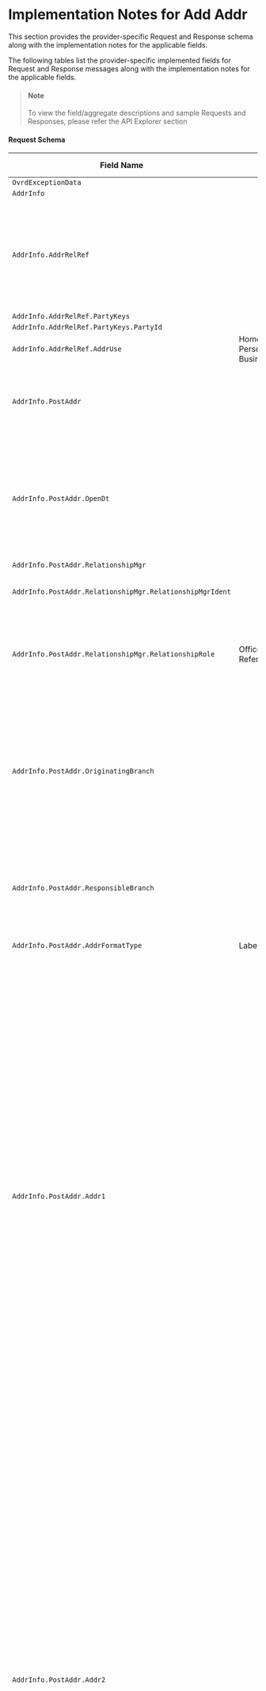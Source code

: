 # Implementation Notes for Add Addr

This section provides the provider-specific Request and Response schema along with the implementation notes for the applicable fields.

<!-- 
type: tab 
titles: Premier, Precision, Signature, Cleartouch
-->


The following tables list the provider-specific implemented fields for Request and Response messages along with the implementation notes for the applicable fields. 


<!-- theme: info -->
> #### Note
> 
> To view the field/aggregate descriptions and sample Requests and Responses, please refer the API Explorer section


#### Request Schema
|Field Name|Allowed Values|Implementation Note|
|----|----|----|
|`OvrdExceptionData`|||
|`AddrInfo`|||
|`AddrInfo.AddrRelRef`||Use this aggregate to add a new address record to existing party/parties. The address record can be added as a secondary address only.|
|`AddrInfo.AddrRelRef.PartyKeys`|||
|`AddrInfo.AddrRelRef.PartyKeys.PartyId`|||
|`AddrInfo.AddrRelRef.AddrUse`|Home<br>Personal<br>Business<br>|  |
|`AddrInfo.PostAddr`||This aggregate is used to modify the address record either primary or seasonal address.|
|`AddrInfo.PostAddr.OpenDt`||***Conditionally Required**<br>This field is required to be provided when creating new address record. However, this is not applicable for the Seasonal Address type.|
|`AddrInfo.PostAddr.RelationshipMgr`|||
|`AddrInfo.PostAddr.RelationshipMgr.RelationshipMgrIdent`||This field is not applicable for the Seasonal Address type|
|`AddrInfo.PostAddr.RelationshipMgr.RelationshipRole`|Officer<br>ReferralOfficer|Officer refers to Responsibility Code and Referral Officer refers to Referral Responsibility Code.|
|`AddrInfo.PostAddr.OriginatingBranch`||*** Conditionally Required**<br>Originating Branch refers to Branch Region and is required to be provided when creating new Address record. This field is not applicable for the Seasonal Address type.|
|`AddrInfo.PostAddr.ResponsibleBranch`||Responsible Branch refers to accounting branch. This field is not applicable for the Seasonal Address type.|
|`AddrInfo.PostAddr.AddrFormatType`|Label|Label is the supported address format.|
|`AddrInfo.PostAddr.Addr1`||***Conditionally Required**<br>This field is required when a new address record is created. Maximum length of this field can be either 30 or 40 characters based upon the Name and Address Length Option values defined under the Miscellaneous specification.<br><br>"0" indicates names and addresses length up to 30 characters<br>"1" indicates names and addresses length up to 40 characters<br>"2" indicates names and addresses length up to 30 characters and two address lines are available<br>"3" indicates names and addresses length up to 40 characters and two address lines are available|
|`AddrInfo.PostAddr.Addr2`||This field is required if it is enabled under the Address and Name Length Option under  Miscellaneous specification.<br><br>Maximum length of this field can be either 30 or 40 characters based upon the Name and Address Length Option values defined under the Miscellaneous  specification.<br><br>"0" indicates names and addresses length up to 30 characters<br>"1" indicates names and addresses length up to 40 characters<br>"2" indicates names and addresses length up to 30 characters and two address lines are available<br>"3" indicates names and addresses length up to 40 characters and two address lines are available|
|`AddrInfo.PostAddr.City`||Maximum allowed character length is 20 (including spaces). For longer city name, you can use abbreviate the city name to fit the criteria. For example, city name "Rancho Santa Margarita" can be abbreviated as "Rancho Santa Mrgrta" or "Rancho S Margarita"<br><br>Note: A total length of 40 characters for City, StateProv and PostalCode appended together (including spaces) is acceptable.|
|`AddrInfo.PostAddr.StateProv`||***Conditionally Required**<br>This field is required if country is United States. |
|`AddrInfo.PostAddr.PostalCode`||If address is a non-US address.  The format of ZIP code consists of five digits for the ZIP code, a hyphen, and four additional digits that determine a more specific location within a given ZIP code. The four additional digits are optional and when not present they will be displayed as 0000.  Examples: 32714-1234 or 32714-0000 |
|`AddrInfo.PostAddr.CountryCode`|||
|`AddrInfo.PostAddr.CountryCode.CountryCodeSource`|SPCountryCode||
|`AddrInfo.PostAddr.CountryCode.CountryCodeValue`||  |
|`AddrInfo.PostAddr.AddrType`|Primary<br>Seasonal|This field specify the type of address. In the core address record can have Primary address and Seasonal address, both forms one address record therefore shares same address identifier.<br>Primary address is required when creating a new address record where seasonal address is optional and if needed always related to the primary address.|
|`AddrInfo.PostAddr.TimeFrame`|||
|`AddrInfo.PostAddr.TimeFrame.StartDt`||This field applicable for Seasonal Address type. Seasonal address begins on the same Start date every year, therefore core only stores Start month and Start Day. Year can be provided as "9999".|
|`AddrInfo.PostAddr.TimeFrame.EndDt`||This field is applicable for Seasonal Address Type. Seasonal address ends on the same End date every year, therefore core only stores seasonal address End month and End Day. Year can be provided as "9999".|
|`AddrInfo.PostAddr.Retention`|true<br>false|  |
|`AddrInfo.PostAddr.CensusTract`||  |
|`AddrInfo.PostAddr.CensusBlock`||  |
|`AddrInfo.PostAddr.ForeignFlag`|true<br>false||
|`AddrInfo.PostAddr.HandlingCode`||  |
|`AddrInfo.PostAddr.HandlingCodeOption`|StatementsNoticesChecks<br>Statements<br>StatementsNotices<br>StatementsChecks<br>Notices<br>NoticesChecks<br>Checks<br>DoNotPrint<br>|  |
|`AddrInfo.PostAddr.MSACode`||  |
#### Response Schema
|Field Name|Allowed Values|Implementation Note|
|----|----|----|
|`Status`|||
|`AddrStatusRec`|||
|`AddrStatusRec.AddrKeys`|||
|`AddrStatusRec.AddrKeys.AddrId`|||
|`AddrStatusRec.AddrStatus`|||
|`AddrStatusRec.AddrStatus.AddrStatusCode`|Valid||
|`AddrStatusRec.AddrStatus.EffDt`|||


<!-- type: tab -->


The following tables list the provider-specific implemented fields for Request and Response messages along with the implementation notes for the applicable fields. 


<!-- theme: info -->
> #### Note
> 
> To view the field/aggregate descriptions and sample Requests and Responses, please refer the API Explorer section


#### Request Schema
|Field Name|Allowed Values|Implementation Note|
|----|----|----|
|`OvrdExceptionData`|||
|`AddrInfo`||Service is used to add new alternate address (physical, seasonal and secondary) that can be used by customer.<br>Use AddrMod service to modify an existing primary address.<br>Use PartyMod or AcctMod service to set up an address as address to use for customer/account corrspondence/customers physical address.|
|`AddrInfo.AddrRelRef`|||
|`AddrInfo.AddrRelRef.PartyKeys`|||
|`AddrInfo.AddrRelRef.PartyKeys.PartyId`||***Required**<br>Alternate address of the party is stored as part of customer record.|
|`AddrInfo.PostAddr`|||
|`AddrInfo.PostAddr.AddressIdent`||***Required**<br>Field refers to alternate address code and used to identify new alternate address. AddressIdent value (1-99) is to be sent for each alternate address and it is not required for values to be sequential.|
|`AddrInfo.PostAddr.AddrFormatType`|Label|Label is the supported address format.|
|`AddrInfo.PostAddr.Addr1`||Field refers to mailing address line i.e., street address, rural route or box number where customer correspondence is mailed. Maximum length of this field is 40 characters.|
|`AddrInfo.PostAddr.FullName1`||Field refers to Name/Address line and would replace Addr2 in future releases. Line for this field is optional and is printed below the name and above mailing address (Addr1) on correspondence.<br>Maximum length of this field is 40 characters.<br>Client application should send either FullName1 or Addr2 in single ESF request.|
|`AddrInfo.PostAddr.Addr2`||FullName1 and Addr2, both fields serve same purpose and, it is recommended to use FullName1 instead of Addr2, as Addr2 can be eliminated in future ESF releases.<br>Client application should send either FullName1 or Addr2 in single ESF request.|
|`AddrInfo.PostAddr.City`||Maximum length of this field is 26 characters.<br>|
|`AddrInfo.PostAddr.StateProv`||Field refers to two-character abbreviation of a state in US. State is required for US address.|
|`AddrInfo.PostAddr.PostalCode`||If address is a non-US address.  The format of ZIP code consists of five digits for the ZIP code, a hyphen, and four additional digits<br>Examples: 32714-1234 or 32714-0000<br>If ForeignFlag is true, any value up to 10 characters is accepted.<br>If ForeignFlag is false, format of ZIP code consists of 5 or 10 characters of ZIP code, a hyphen, and 4 additional characters. For example, 32714-1234.<br>ZIP code for US address and postal code for non-US address is required.<br>|
|`AddrInfo.PostAddr.CountryCode`|||
|`AddrInfo.PostAddr.CountryCode.CountryCodeSource`||XREF rule LMXRL0001529 can be configured in ESF studio to indicate country code source standard used by a financial institution and client application.|
|`AddrInfo.PostAddr.CountryCode.CountryCodeValue`||Field is applicable for international (non-US) address.|
|`AddrInfo.PostAddr.AddrType`|Secondary<br>Seasonal|Secondary address is physical address that is different from primary address. Alternate address with a TimeFrame (start and end date) is a seasonal address.|
|`AddrInfo.PostAddr.TimeFrame`|||
|`AddrInfo.PostAddr.TimeFrame.StartDt`|||
|`AddrInfo.PostAddr.TimeFrame.EndDt`|||
|`AddrInfo.PostAddr.ExpDt`||***Conditionally Required**<br>Field is required to be provided if TimeFrame from PostAddr aggregate is sent in  the request. Date in this field refers to the date when schedule of alternate address expires.|
|`AddrInfo.PostAddr.ContactMethod`||Field refers to the method used to notify the financial institution about the address change. Values of this field are client-defined.|
|`AddrInfo.PostAddr.Comment`||Field refers to the comments above address. Maximum 25 characters are accepted.|
|`AddrInfo.PostAddr.ForeignFlag`||Field refers to foreign address i.e., non-US address.|
|`AddrInfo.PostAddr.MaintDt`|||
|`AddrInfo.PostAddr.PhoneNum`|||
|`AddrInfo.PostAddr.PhoneNum.PhoneType`|ContactPhone||
|`AddrInfo.PostAddr.PhoneNum.PhoneIdent`||Field is applicable for the secondary address only and identifies the phone numbers of a customer that are used for secondary address. Phone record should should be available for a customer.|
#### Response Schema
|Field Name|Allowed Values|Implementation Note|
|----|----|----|
|`Status`|||
|`AddrStatusRec`|||
|`AddrStatusRec.AddrKeys.PartyKeys`||AddressIdent along with PartyId identifies the alternate address record.|
|`AddrStatusRec.AddrKeys.PartyKeys.PartyId`|||
|`AddrStatusRec.AddrKeys.AddressIdent`||Field refers to alternate address code.|
|`AddrStatusRec.AddrStatus`|||
|`AddrStatusRec.AddrStatus.AddrStatusCode`|||
|`AddrStatusRec.AddrStatus.EffDt`|||


<!-- type: tab -->

#### Coming soon!
We are working on developing content for this section. Stay tuned for more updates. 


<!-- type: tab -->


#### Coming soon!
We are working on developing content for this section. Stay tuned for more updates. 


<!-- type: tab-end -->
